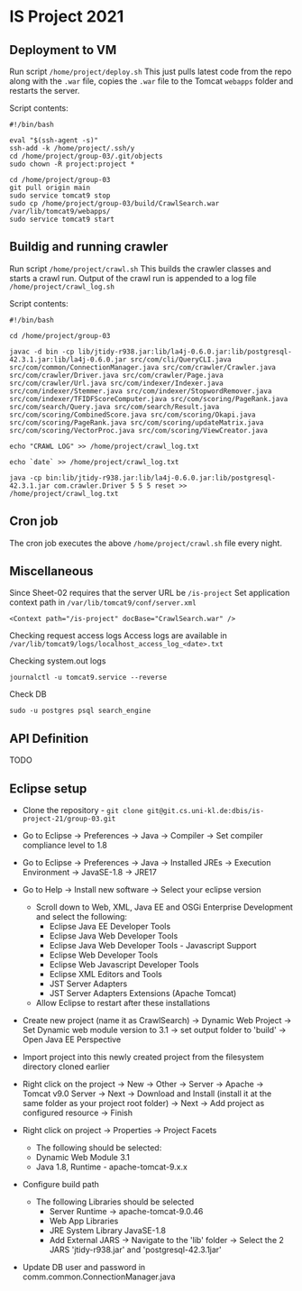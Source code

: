 # IS Project 2021

## Deployment to VM
Run script `/home/project/deploy.sh`
This just pulls latest code from the repo along with the `.war` file, copies the `.war` file to the Tomcat `webapps` folder and restarts the server.

Script contents:

```
#!/bin/bash

eval "$(ssh-agent -s)"
ssh-add -k /home/project/.ssh/y
cd /home/project/group-03/.git/objects
sudo chown -R project:project *

cd /home/project/group-03
git pull origin main
sudo service tomcat9 stop
sudo cp /home/project/group-03/build/CrawlSearch.war /var/lib/tomcat9/webapps/
sudo service tomcat9 start
```

## Buildig and running crawler
Run script `/home/project/crawl.sh`
This builds the crawler classes and starts a crawl run. Output of the crawl run is appended to a log file `/home/project/crawl_log.sh`

Script contents:
```
#!/bin/bash

cd /home/project/group-03

javac -d bin -cp lib/jtidy-r938.jar:lib/la4j-0.6.0.jar:lib/postgresql-42.3.1.jar:lib/la4j-0.6.0.jar src/com/cli/QueryCLI.java src/com/common/ConnectionManager.java src/com/crawler/Crawler.java src/com/crawler/Driver.java src/com/crawler/Page.java src/com/crawler/Url.java src/com/indexer/Indexer.java src/com/indexer/Stemmer.java src/com/indexer/StopwordRemover.java src/com/indexer/TFIDFScoreComputer.java src/com/scoring/PageRank.java src/com/search/Query.java src/com/search/Result.java src/com/scoring/CombinedScore.java src/com/scoring/Okapi.java src/com/scoring/PageRank.java src/com/scoring/updateMatrix.java src/com/scoring/VectorProc.java src/com/scoring/ViewCreator.java

echo "CRAWL LOG" >> /home/project/crawl_log.txt

echo `date` >> /home/project/crawl_log.txt

java -cp bin:lib/jtidy-r938.jar:lib/la4j-0.6.0.jar:lib/postgresql-42.3.1.jar com.crawler.Driver 5 5 5 reset >> /home/project/crawl_log.txt
```

## Cron job
The cron job executes the above `/home/project/crawl.sh` file every night.


## Miscellaneous

Since Sheet-02 requires that the server URL be `/is-project`
Set application context path in `/var/lib/tomcat9/conf/server.xml`
```
<Context path="/is-project" docBase="CrawlSearch.war" />
```

Checking request access logs
Access logs are available in `/var/lib/tomcat9/logs/localhost_access_log_<date>.txt`

Checking system.out logs
```
journalctl -u tomcat9.service --reverse
```
Check DB
```
sudo -u postgres psql search_engine
```

## API Definition
TODO

## Eclipse setup
- Clone the repository -
```git clone git@git.cs.uni-kl.de:dbis/is-project-21/group-03.git```

- Go to Eclipse -> Preferences -> Java -> Compiler -> Set compiler compliance level to 1.8
- Go to Eclipse -> Preferences -> Java -> Installed JREs -> Execution Environment -> JavaSE-1.8 -> JRE17

- Go to Help -> Install new software -> Select your eclipse version
  - Scroll down to Web, XML, Java EE and OSGi Enterprise Development and select the following:
    - Eclipse Java EE Developer Tools
    - Eclipse Java Web Developer Tools
    - Eclipse Java Web Developer Tools - Javascript Support
    - Eclipse Web Developer Tools
    - Eclipse Web Javascript Developer Tools
    - Eclipse XML Editors and Tools
    - JST Server Adapters
    - JST Server Adapters Extensions (Apache Tomcat)
  - Allow Eclipse to restart after these installations

- Create new project (name it as CrawlSearch) -> Dynamic Web Project -> Set Dynamic web module version to 3.1 -> set output folder to 'build' -> Open Java EE Perspective
- Import project into this newly created project from the filesystem directory cloned earlier

- Right click on the project -> New -> Other -> Server -> Apache -> Tomcat v9.0 Server -> Next -> Download and Install (install it at the same folder as your project root folder) -> Next -> Add project as configured resource -> Finish

- Right click on project -> Properties -> Project Facets
  - The following should be selected:
  - Dynamic Web Module 3.1
  - Java 1.8, Runtime - apache-tomcat-9.x.x

- Configure build path
  - The following Libraries should be selected
    - Server Runtime -> apache-tomcat-9.0.46
    - Web App Libraries
    - JRE System Library JavaSE-1.8
    - Add External JARS -> Navigate to the 'lib' folder -> Select the 2 JARS 'jtidy-r938.jar' and 'postgresql-42.3.1jar'

- Update DB user and password in comm.common.ConnectionManager.java
